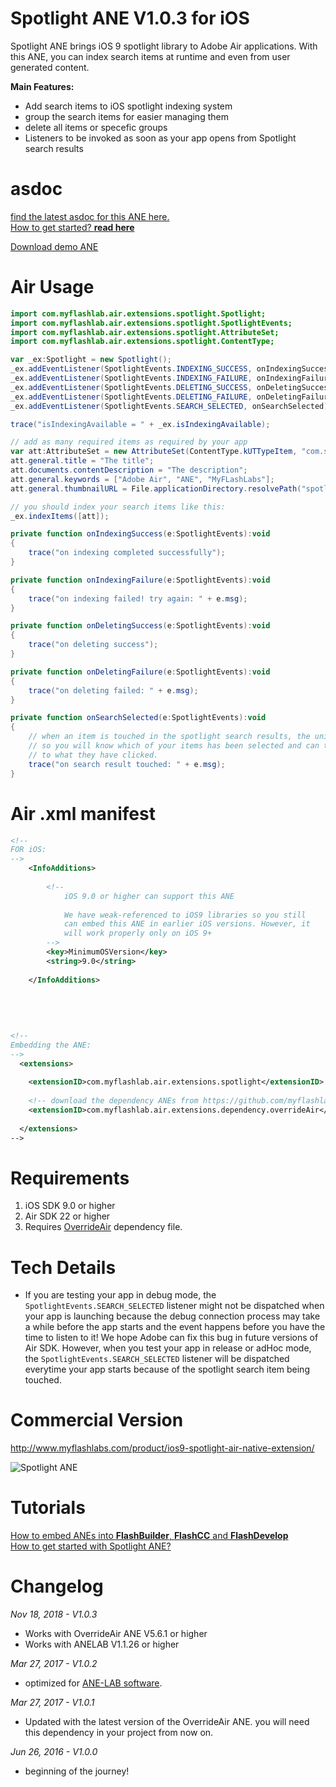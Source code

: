 # Spotlight ANE V1.0.3 for iOS
Spotlight ANE brings iOS 9 spotlight library to Adobe Air applications. With this ANE, you can index search items at runtime and even from user generated content.

**Main Features:**
* Add search items to iOS spotlight indexing system
* group the search items for easier managing them
* delete all items or specefic groups
* Listeners to be invoked as soon as your app opens from Spotlight search results

# asdoc
[find the latest asdoc for this ANE here.](http://myflashlab.github.io/asdoc/index.html?com/myflashlab/air/extensions/spotlight/package-detail.html&com/myflashlab/air/extensions/spotlight/class-list.html)  
[How to get started? **read here**](https://github.com/myflashlab/Spotlight-ANE/wiki)

[Download demo ANE](https://github.com/myflashlab/Spotlight-ANE/tree/master/AIR/lib)

# Air Usage
```actionscript
import com.myflashlab.air.extensions.spotlight.Spotlight;
import com.myflashlab.air.extensions.spotlight.SpotlightEvents;
import com.myflashlab.air.extensions.spotlight.AttributeSet;
import com.myflashlab.air.extensions.spotlight.ContentType;

var _ex:Spotlight = new Spotlight();
_ex.addEventListener(SpotlightEvents.INDEXING_SUCCESS, onIndexingSuccess);
_ex.addEventListener(SpotlightEvents.INDEXING_FAILURE, onIndexingFailure);
_ex.addEventListener(SpotlightEvents.DELETING_SUCCESS, onDeletingSuccess);
_ex.addEventListener(SpotlightEvents.DELETING_FAILURE, onDeletingFailure);
_ex.addEventListener(SpotlightEvents.SEARCH_SELECTED, onSearchSelected);

trace("isIndexingAvailable = " + _ex.isIndexingAvailable);

// add as many required items as required by your app
var att:AttributeSet = new AttributeSet(ContentType.kUTTypeItem, "com.site.uniquIdentifier.1", "domain.identifier.1");
att.general.title = "The title";
att.documents.contentDescription = "The description";
att.general.keywords = ["Adobe Air", "ANE", "MyFLashLabs"];
att.general.thumbnailURL = File.applicationDirectory.resolvePath("spotlightIcon.jpg").nativePath;

// you should index your search items like this:
_ex.indexItems([att]);

private function onIndexingSuccess(e:SpotlightEvents):void
{
	trace("on indexing completed successfully");
}

private function onIndexingFailure(e:SpotlightEvents):void
{
	trace("on indexing failed! try again: " + e.msg);
}

private function onDeletingSuccess(e:SpotlightEvents):void
{
	trace("on deleting success");
}

private function onDeletingFailure(e:SpotlightEvents):void
{
	trace("on deleting failed: " + e.msg);
}

private function onSearchSelected(e:SpotlightEvents):void
{
	// when an item is touched in the spotlight search results, the unique identifier will be delivered here
	// so you will know which of your items has been selected and can take the user to a specefic page related
	// to what they have clicked.
	trace("on search result touched: " + e.msg);
}
```

# Air .xml manifest
```xml
<!--
FOR iOS:
-->
	<InfoAdditions>
		
		<!--
			iOS 9.0 or higher can support this ANE
			
			We have weak-referenced to iOS9 libraries so you still
			can embed this ANE in earlier iOS versions. However, it
			will work properly only on iOS 9+
		-->
		<key>MinimumOSVersion</key>
		<string>9.0</string>
		
	</InfoAdditions>
	
	
	
	
	
<!--
Embedding the ANE:
-->
  <extensions>
	
	<extensionID>com.myflashlab.air.extensions.spotlight</extensionID>
	
	<!-- download the dependency ANEs from https://github.com/myflashlab/common-dependencies-ANE -->
	<extensionID>com.myflashlab.air.extensions.dependency.overrideAir</extensionID>
	
  </extensions>
-->
```

# Requirements 
1. iOS SDK 9.0 or higher
2. Air SDK 22 or higher
3. Requires [OverrideAir](https://github.com/myflashlab/common-dependencies-ANE) dependency file.

# Tech Details
* If you are testing your app in debug mode, the ```SpotlightEvents.SEARCH_SELECTED``` listener might not be dispatched when your app is launching because the debug connection process may take a while before the app starts and the event happens before you have the time to listen to it! We hope Adobe can fix this bug in future versions of Air SDK. However, when you test your app in release or adHoc mode, the ```SpotlightEvents.SEARCH_SELECTED``` listener will be dispatched everytime your app starts because of the spotlight search item being touched.

# Commercial Version
http://www.myflashlabs.com/product/ios9-spotlight-air-native-extension/

![Spotlight ANE](http://www.myflashlabs.com/wp-content/uploads/2016/04/product_adobe-air-ane-extension-spotlight-595x738.jpg)

# Tutorials
[How to embed ANEs into **FlashBuilder**, **FlashCC** and **FlashDevelop**](https://www.youtube.com/watch?v=Oubsb_3F3ec&list=PL_mmSjScdnxnSDTMYb1iDX4LemhIJrt1O)  
[How to get started with Spotlight ANE?](https://github.com/myflashlab/Spotlight-ANE/wiki)

# Changelog
*Nov 18, 2018 - V1.0.3*
* Works with OverrideAir ANE V5.6.1 or higher
* Works with ANELAB V1.1.26 or higher

*Mar 27, 2017 - V1.0.2*
* optimized for [ANE-LAB software](https://github.com/myflashlab/ANE-LAB).

*Mar 27, 2017 - V1.0.1*
* Updated with the latest version of the OverrideAir ANE. you will need this dependency in your project from now on.

*Jun 26, 2016 - V1.0.0*
* beginning of the journey!
